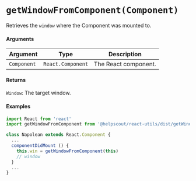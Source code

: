 # `getWindowFromComponent(Component)`

Retrieves the `window` where the Component was mounted to.

#### Arguments

| Argument    | Type              | Description          |
| ----------- | ----------------- | -------------------- |
| `Component` | `React.Component` | The React component. |

#### Returns

`Window`: The target window.

#### Examples

```jsx
import React from 'react'
import getWindowFromComponent from '@helpscout/react-utils/dist/getWindowFromComponent'

class Napolean extends React.Component {
  ...
  componentDidMount () {
    this.win = getWindowFromComponent(this)
    // window
  }
  ...
}
```
